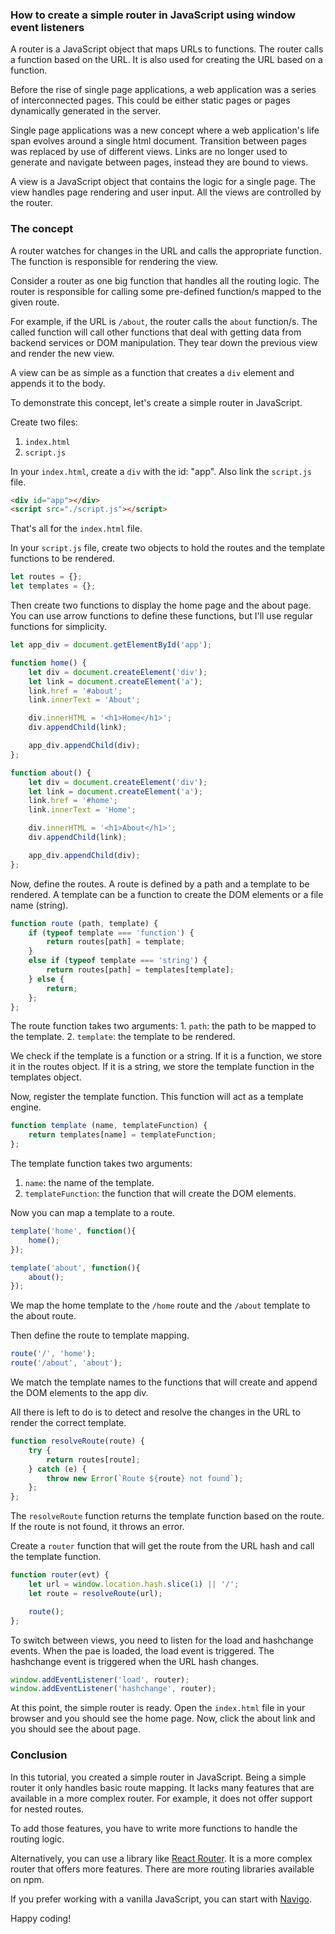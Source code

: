### How to create a simple router in JavaScript using window event listeners
A router is a JavaScript object that maps URLs to functions. The router calls a function based on the URL. It is also used for creating the URL based on a function.

Before the rise of single page applications, a web application was a series of interconnected pages. This could be either static pages or pages dynamically generated in the server.

Single page applications was a new concept where a web application's life span evolves around a single html document. Transition between pages was replaced by use of different views. Links are no longer used to generate and navigate between pages, instead they are bound to views.

A view is a JavaScript object that contains the logic for a single page. The view handles page rendering and user input. All the views are controlled by the router.

### The concept
A router watches for changes in the URL and calls the appropriate function. The function is responsible for rendering the view.

Consider a router as one big function that handles all the routing logic. The router is responsible for calling some pre-defined function/s mapped to the given route. 

For example, if the URL is `/about`, the router calls the `about` function/s. The called function will call other functions that deal with getting data from backend services or DOM manipulation. They tear down the previous view and render the new view.

A view can be as simple as a function that creates a `div` element and appends it to the body.

To demonstrate this concept, let's create a simple router in JavaScript.

Create two files:
1. `index.html`
2. `script.js`

In your `index.html`, create a `div` with the id: "app". Also link the `script.js` file.

```html
<div id="app"></div>
<script src="./script.js"></script>
```

That's all for the `index.html` file.

In your `script.js` file, create two objects to hold the routes and the template functions to be rendered.

```javascript
let routes = {};
let templates = {};
```

Then create two functions to display the home page and the about page. You can use arrow functions to define these functions, but I'll use regular functions for simplicity.

```javascript
let app_div = document.getElementById('app');

function home() {
    let div = document.createElement('div');
    let link = document.createElement('a');
    link.href = '#about';
    link.innerText = 'About';

    div.innerHTML = '<h1>Home</h1>';
    div.appendChild(link);

    app_div.appendChild(div);
};

function about() {
    let div = document.createElement('div');
    let link = document.createElement('a');
    link.href = '#home';
    link.innerText = 'Home';

    div.innerHTML = '<h1>About</h1>';
    div.appendChild(link);

    app_div.appendChild(div);
};
```

Now, define the routes. A route is defined by a path and a template to be rendered. A template can be a function to create the DOM elements or a file name (string).

```javascript
function route (path, template) {
    if (typeof template === 'function') {
        return routes[path] = template;
    }
    else if (typeof template === 'string') {
        return routes[path] = templates[template];
    } else {
        return;
    };
};
```

The route function takes two arguments:
    1. `path`: the path to be mapped to the template.
    2. `template`: the template to be rendered.

We check if the template is a function or a string. If it is a function, we store it in the routes object. If it is a string, we store the template function in the templates object.

Now, register the template function. This function will act as a template engine.

```javascript
function template (name, templateFunction) {
    return templates[name] = templateFunction;
};
```

The template function takes two arguments:
   1. `name`: the name of the template.
   2. `templateFunction`: the function that will create the DOM elements.

Now you can map a template to a route.

```javascript
template('home', function(){
    home();
});

template('about', function(){
    about();
});
```

We map the home template to the `/home` route and the `/about` template to the about route.

Then define the route to template mapping.

```javascript
route('/', 'home');
route('/about', 'about');
```

We match the template names to the functions that will create and append the DOM elements to the app div.

All there is left to do is to detect and resolve the changes in the URL to render the correct template.

```javascript
function resolveRoute(route) {
    try {
        return routes[route];
    } catch (e) {
        throw new Error(`Route ${route} not found`);
    };
};
```

The `resolveRoute` function returns the template function based on the route. If the route is not found, it throws an error.

Create a `router` function that will get the route from the URL hash and call the template function.

```javascript
function router(evt) {
    let url = window.location.hash.slice(1) || '/';
    let route = resolveRoute(url);

    route();
};
```

To switch between views, you need to listen for the load and hashchange events. When the pae is loaded, the load event is triggered. The hashchange event is triggered when the URL hash changes.

```javascript
window.addEventListener('load', router);
window.addEventListener('hashchange', router);
```

At this point, the simple router is ready. Open the `index.html` file in your browser and you should see the home page. Now, click the about link and you should see the about page.

### Conclusion
In this tutorial, you created a simple router in JavaScript. Being a simple router it only handles basic route mapping. It lacks many features that are available in a more complex router. For example, it does not offer support for nested routes.

To add those features, you have to write more functions to handle the routing logic.

Alternatively, you can use a library like [React Router](https://reacttraining.com/react-router/web/guides/quick-start). It is a more complex router that offers more features. There are more routing libraries available on npm.

If you prefer working with a vanilla JavaScript, you can start with [Navigo](https://github.com/krasimir/navigo).

Happy coding!
